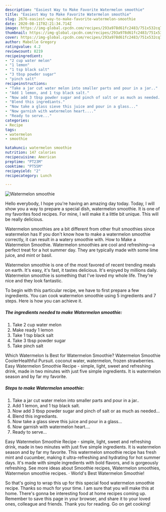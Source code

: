 ```yaml
---
description: "Easiest Way to Make Favorite Watermelon smoothie"
title: "Easiest Way to Make Favorite Watermelon smoothie"
slug: 2676-easiest-way-to-make-favorite-watermelon-smoothie
date: 2020-08-11T02:21:34.714Z
image: https://img-global.cpcdn.com/recipes/293a978d61fc2483/751x532cq70/watermelon-smoothie-recipe-main-photo.jpg
thumbnail: https://img-global.cpcdn.com/recipes/293a978d61fc2483/751x532cq70/watermelon-smoothie-recipe-main-photo.jpg
cover: https://img-global.cpcdn.com/recipes/293a978d61fc2483/751x532cq70/watermelon-smoothie-recipe-main-photo.jpg
author: Mabelle Gregory
ratingvalue: 4.2
reviewcount: 8219
recipeingredient:
- "2 cup water melon"
- "1 lemon"
- "1 tsp black salt"
- "3 tbsp powder sugar"
- "pinch salt"
recipeinstructions:
- "Take a jar cut water melon into smaller parts and pour in a jar.."
- "Add 1 lemon, and 1 tsp black salt."
- "Now add 3 tbsp powder sugar and pinch of salt or as much as needed..."
- "Blend this ingrediants."
- "Now take a glass sieve this juice and pour in a glass..."
- "Now garnish with watermelon heart...."
- "Ready to serve..."
categories:
- Recipe
tags:
- watermelon
- smoothie

katakunci: watermelon smoothie 
nutrition: 147 calories
recipecuisine: American
preptime: "PT23M"
cooktime: "PT55M"
recipeyield: "2"
recipecategory: Lunch

---
```



![Watermelon smoothie](https://img-global.cpcdn.com/recipes/293a978d61fc2483/751x532cq70/watermelon-smoothie-recipe-main-photo.jpg)

Hello everybody, I hope you're having an amazing day today. Today, I will show you a way to prepare a special dish, watermelon smoothie. It is one of my favorites food recipes. For mine, I will make it a little bit unique. This will be really delicious.

Watermelon smoothies are a bit different from other fruit smoothies since watermelon has If you don&#39;t know how to make a watermelon smoothie correctly, it can result in a watery smoothie with. How to Make a Watermelon Smoothie. Watermelon smoothies are cool and refreshing—a perfect treat for a hot summer day. They are typically made with some lime juice, and mint or basil.

Watermelon smoothie is one of the most favored of recent trending meals on earth. It's easy, it's fast, it tastes delicious. It's enjoyed by millions daily. Watermelon smoothie is something that I've loved my whole life. They're nice and they look fantastic.


To begin with this particular recipe, we have to first prepare a few ingredients. You can cook watermelon smoothie using 5 ingredients and 7 steps. Here is how you can achieve it.

<!--inarticleads1-->

##### The ingredients needed to make Watermelon smoothie:

1. Take 2 cup water melon
1. Make ready 1 lemon
1. Take 1 tsp black salt
1. Take 3 tbsp powder sugar
1. Take pinch salt


Which Watermelon Is Best for Watermelon Smoothie? Watermelon Smoothie CoolerHealthful Pursuit. coconut water, watermelon, frozen strawberries. Easy Watermelon Smoothie Recipe - simple, light, sweet and refreshing drink, made in two minutes with just five simple ingredients. It is watermelon season and by far my favorite. 

<!--inarticleads2-->

##### Steps to make Watermelon smoothie:

1. Take a jar cut water melon into smaller parts and pour in a jar..
1. Add 1 lemon, and 1 tsp black salt.
1. Now add 3 tbsp powder sugar and pinch of salt or as much as needed...
1. Blend this ingrediants.
1. Now take a glass sieve this juice and pour in a glass...
1. Now garnish with watermelon heart....
1. Ready to serve...


Easy Watermelon Smoothie Recipe - simple, light, sweet and refreshing drink, made in two minutes with just five simple ingredients. It is watermelon season and by far my favorite. This watermelon smoothie recipe has fresh mint and cucumber, making it ultra-refreshing and hydrating for hot summer days. It&#39;s made with simple ingredients with bold flavors, and is gorgeously refreshing. See more ideas about Smoothie recipes, Watermelon smoothies, Watermelon smoothie recipes. · World&#39;s Best Watermelon Smoothie! 

So that's going to wrap this up for this special food watermelon smoothie recipe. Thanks so much for your time. I am sure that you will make this at home. There's gonna be interesting food at home recipes coming up. Remember to save this page in your browser, and share it to your loved ones, colleague and friends. Thank you for reading. Go on get cooking!
